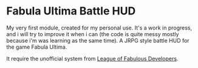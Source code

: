 # Fabula Ultima Battle HUD
My very first module, created for my personal use. It's a work in progress, and i will try to improve it when i can (the code is quite messy mostly because i'm was learning as the same time).
A JRPG style battle HUD for the game Fabula Ultima.

It require the unofficial system from [League of Fabulous Developers](https://github.com/League-of-Fabulous-Developers/FoundryVTT-Fabula-Ultima).

